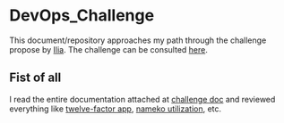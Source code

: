 # DevOps_Challenge

This document/repository approaches my path through the challenge propose by [Ilia](https://ilia.digital/en/).
The challenge can be consulted [here](challenge_description/DevOps_Engineer_-_Case_Study.pdf).

## Fist of all

I read the entire documentation attached at [challenge doc](challenge_description/DevOps_Engineer_-_Case_Study.pdf) and reviewed everything like [twelve-factor app](https://12factor.net/), [nameko utilization](https://blog.geekhunter.com.br/python-microservices/), etc.

